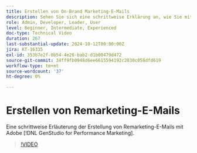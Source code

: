 ```yaml
---
title: Erstellen von On-Brand Marketing-E-Mails
description: Sehen Sie sich eine schrittweise Erklärung an, wie Sie mit Adobe [!DNL GenStudio for Performance Marketing] On-Brand-Marketing-E-Mails erstellen.
role: Admin, Developer, Leader, User
level: Beginner, Intermediate, Experienced
doc-type: Technical Video
duration: 267
last-substantial-update: 2024-10-12T00:00:00Z
jira: KT-16335
exl-id: 353b7e2f-0b54-4e26-bab2-d1b00479d472
source-git-commit: 34ff9fb0948d6ee6615594192c2030c058dfd619
workflow-type: tm+mt
source-wordcount: '37'
ht-degree: 0%

---
```


# Erstellen von Remarketing-E-Mails

Eine schrittweise Erläuterung der Erstellung von Remarketing-E-Mails mit Adobe [!DNL GenStudio for Performance Marketing].

>[!VIDEO](https://video.tv.adobe.com/v/3435056/?learn=on)
